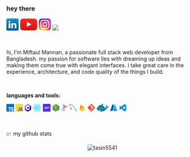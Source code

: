 ### hey there

[![LinkedIn](icons/linkedin.png)](https://www.linkedin.com/in/miftaul-mannan-tasin-566543107/)
[![YouTube](icons/youtube.png)](https://www.youtube.com/channel/UClvrUclYSGX_MZPOF6ySG6A)
[![Instagram](icons/instagram.png)](https://www.instagram.com/mm_tasin/)
![](https://visitor-badge.glitch.me/badge?page_id=tasin5541.tasin5541)

<br />

hi, I'm Miftaul Mannan, a passionate full stack web developer from Bangladesh. my passion for software lies with dreaming up ideas and making them come true with elegant interfaces. i take great care in the experience, architecture, and code quality of the things I build.

<br />

**languages and tools:**

<a href=""><img height="20" src="icons/typescript.png"></a>
<a href=""><img height="20" src="icons/javascript.png"></a>
<a href=""><img height="20" src="icons/csharp.png"></a>
<a href=""><img height="20" src="icons/react.png"></a>
<a href=""><img height="20" src="icons/dotnet.png"></a>
<a href=""><img height="20" src="icons/nodejs.png"></a>
<a href=""><img height="20" src="icons/sqlserver.png"></a>
<a href=""><img height="20" src="icons/mysql.png"></a>
<a href=""><img height="20" src="icons/firebase.png"></a>
<a href=""><img height="20" src="icons/git.png"></a>
<a href=""><img height="20" src="icons/docker.png"></a>
<a href=""><img height="20" src="icons/azure.svg"></a>
<a href=""><img height="20" src="icons/vscode.png"></a>

<br />

📈 my github stats

<p align="center"> <img src="https://github-readme-stats.tasin5541.vercel.app/api?username=Tasin5541&show_icons=true&count_private=true&include_all_commits=true" alt="tasin5541" />
